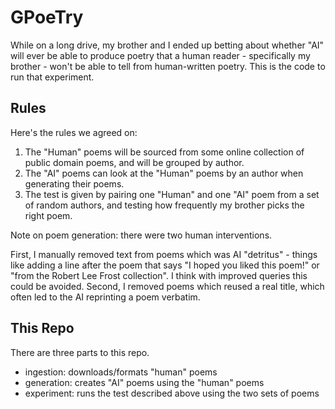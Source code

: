 # GPoeTry

While on a long drive, my brother and I ended up betting about whether "AI" will ever be able to produce poetry that a human reader - specifically my brother - won't be able to tell from human-written poetry. This is the code to run that experiment.

## Rules

Here's the rules we agreed on:

1. The "Human" poems will be sourced from some online collection of public domain poems, and will be grouped by author.
2. The "AI" poems can look at the "Human" poems by an author when generating their poems.
3. The test is given by pairing one "Human" and one "AI" poem from a set of random authors, and testing how frequently my brother picks the right poem.

Note on poem generation: there were two human interventions.

First, I manually removed text from poems which was AI "detritus" - things like adding a line after the poem that says "I hoped you liked this poem!" or "from the Robert Lee Frost collection". I think with improved queries this could be avoided.
Second, I removed poems which reused a real title, which often led to the AI reprinting a poem verbatim.

## This Repo

There are three parts to this repo.

- ingestion: downloads/formats "human" poems
- generation: creates "AI" poems using the "human" poems
- experiment: runs the test described above using the two sets of poems